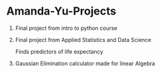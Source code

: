 # Amanda-Yu-Projects

1. Final project from intro to python course

2. Final project from Applied Statistics and Data Science

    Finds predictors of life expectancy

3. Gaussian Elimination calculator made for linear Algebra
